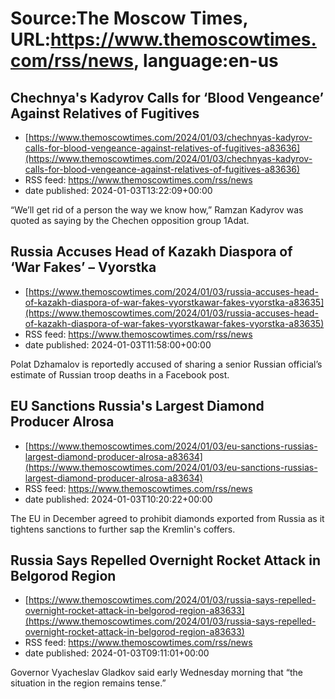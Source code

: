 # Source:The Moscow Times, URL:https://www.themoscowtimes.com/rss/news, language:en-us

## Chechnya's Kadyrov Calls for ‘Blood Vengeance’ Against Relatives of Fugitives
 - [https://www.themoscowtimes.com/2024/01/03/chechnyas-kadyrov-calls-for-blood-vengeance-against-relatives-of-fugitives-a83636](https://www.themoscowtimes.com/2024/01/03/chechnyas-kadyrov-calls-for-blood-vengeance-against-relatives-of-fugitives-a83636)
 - RSS feed: https://www.themoscowtimes.com/rss/news
 - date published: 2024-01-03T13:22:09+00:00

“We’ll get rid of a person the way we know how,” Ramzan Kadyrov was quoted as saying by the Chechen opposition group 1Adat.

## Russia Accuses Head of Kazakh Diaspora of ‘War Fakes’ – Vyorstka
 - [https://www.themoscowtimes.com/2024/01/03/russia-accuses-head-of-kazakh-diaspora-of-war-fakes-vyorstkawar-fakes-vyorstka-a83635](https://www.themoscowtimes.com/2024/01/03/russia-accuses-head-of-kazakh-diaspora-of-war-fakes-vyorstkawar-fakes-vyorstka-a83635)
 - RSS feed: https://www.themoscowtimes.com/rss/news
 - date published: 2024-01-03T11:58:00+00:00

Polat Dzhamalov is reportedly accused of sharing a senior Russian official’s estimate of Russian troop deaths in a Facebook post.

## EU Sanctions Russia's Largest Diamond Producer Alrosa
 - [https://www.themoscowtimes.com/2024/01/03/eu-sanctions-russias-largest-diamond-producer-alrosa-a83634](https://www.themoscowtimes.com/2024/01/03/eu-sanctions-russias-largest-diamond-producer-alrosa-a83634)
 - RSS feed: https://www.themoscowtimes.com/rss/news
 - date published: 2024-01-03T10:20:22+00:00

The EU in December agreed to prohibit diamonds exported from Russia as it tightens sanctions to further sap the Kremlin's coffers.

## Russia Says Repelled Overnight Rocket Attack in Belgorod Region
 - [https://www.themoscowtimes.com/2024/01/03/russia-says-repelled-overnight-rocket-attack-in-belgorod-region-a83633](https://www.themoscowtimes.com/2024/01/03/russia-says-repelled-overnight-rocket-attack-in-belgorod-region-a83633)
 - RSS feed: https://www.themoscowtimes.com/rss/news
 - date published: 2024-01-03T09:11:01+00:00

Governor Vyacheslav Gladkov said early Wednesday morning that “the situation in the region remains tense.”

